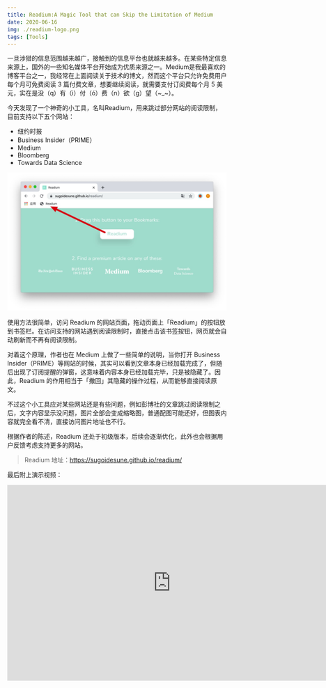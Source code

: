 ```yaml
---
title: Readium:A Magic Tool that can Skip the Limitation of Medium
date: 2020-06-16
img: ./readium-logo.png 
tags: [Tools]
---
```


一旦涉猎的信息范围越来越广，接触到的信息平台也就越来越多。在某些特定信息来源上，国外的一些知名媒体平台开始成为优质来源之一。Medium是我最喜欢的博客平台之一，我经常在上面阅读关于技术的博文，然而这个平台只允许免费用户每个月可免费阅读 3 篇付费文章，想要继续阅读，就需要支付订阅费每个月 5 美元，实在是没（q）有（i）付（ó）费（n）欲（g）望（~_~）。

今天发现了一个神奇的小工具，名叫Readium，用来跳过部分网站的阅读限制，目前支持以下五个网站：

- 纽约时报
- Business Insider（PRIME）
- Medium
- Bloomberg
- Towards Data Science

![Readium](./readium.jpg)

使用方法很简单，访问 Readium 的网站页面，拖动页面上「Readium」的按钮放到书签栏。在访问支持的网站遇到阅读限制时，直接点击该书签按钮，网页就会自动刷新而不再有阅读限制。

对着这个原理，作者也在 Medium 上做了一些简单的说明，当你打开 Business Insider（PRIME）等网站的时候，其实可以看到文章本身已经加载完成了，但随后出现了订阅提醒的弹窗，这意味着内容本身已经加载完毕，只是被隐藏了。因此，Readium 的作用相当于「撤回」其隐藏的操作过程，从而能够直接阅读原文。

不过这个小工具应对某些网站还是有些问题，例如彭博社的文章跳过阅读限制之后，文字内容显示没问题，图片全部会变成缩略图，普通配图可能还好，但图表内容就完全看不清，直接访问图片地址也不行。

根据作者的陈述，Readium 还处于初级版本，后续会逐渐优化，此外也会根据用户反馈考虑支持更多的网站。

> Readium 地址：<https://sugoidesune.github.io/readium/>

最后附上演示视频：
<iframe width="750" height="450" src="https://www.youtube.com/embed/_5s5VUrNPMA" frameborder="0" allow="accelerometer; autoplay; encrypted-media; gyroscope; picture-in-picture" allowfullscreen></iframe>